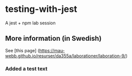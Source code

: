 # testing-with-jest
A jest + npm lab session

## More information (in Swedish)
See [this page] (https://mau-webb.github.io/resurser/da355a/laborationer/laboration-9/)

### Added a test text
